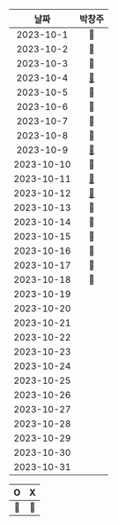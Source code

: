 |    날짜     | 박창주 |
|:---------:|:---:|
| 2023-10-1  |🔴|
| 2023-10-2  |🔴|
| 2023-10-3  |🔵|
| 2023-10-4  |[🔵](https://github.com/ds4pae/Daily-Study)|
| 2023-10-5  |🔵|
| 2023-10-6  |🔵|
| 2023-10-7  |🔴|
| 2023-10-8  |🔴|
| 2023-10-9  |[🔵](https://github.com/ds4pae/CodingTest)|
| 2023-10-10 |🔵|
| 2023-10-11 |[🔵](https://github.com/ds4pae/CodingTest)|
| 2023-10-12 |[🔵](https://github.com/ds4pae/CodingTest)|
| 2023-10-13 |🔴|
| 2023-10-14 |🔴|
| 2023-10-15 |🔵|
| 2023-10-16 |🔵|
| 2023-10-17 |🔵|
| 2023-10-18 |🔵|
| 2023-10-19 ||
| 2023-10-20 ||
| 2023-10-21 ||
| 2023-10-22 ||
| 2023-10-23 ||
| 2023-10-24 ||
| 2023-10-25 ||
| 2023-10-26 ||
| 2023-10-27 ||
| 2023-10-28 ||
| 2023-10-29 ||
| 2023-10-30 ||
| 2023-10-31 ||


|     O      | X |
|:-----------:|:----:|
|    🔵    |  🔴  |
